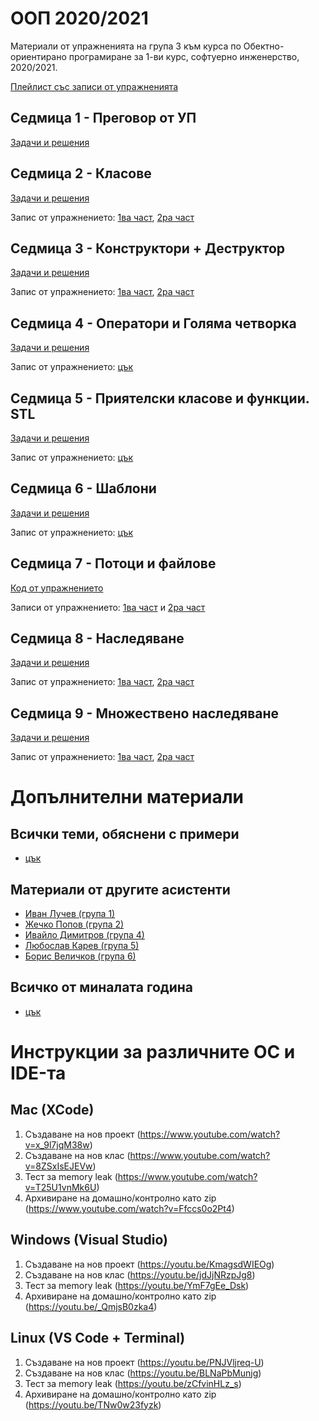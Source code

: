 # ООП 2020/2021

Материали от упражненията на група 3 към курса по Обектно-ориентирано програмиране за 1-ви курс, софтуерно инженерство, 2020/2021.

[Плейлист със записи от упражненията](https://www.youtube.com/playlist?list=PL7iLCIKeRWYeSmzbF7DsvVBuXJJsCyk7v)

## Седмица 1 - Преговор от УП

[Задачи и решения](week1)

## Седмица 2 - Класове

[Задачи и решения](week2)

Запис от упражнението: [1ва част](https://www.youtube.com/watch?v=ww5aVP-7Gc0), [2ра част](https://www.youtube.com/watch?v=urqDEqyZOXg)

## Седмица 3 - Конструктори + Деструктор

[Задачи и решения](week3)

Запис от упражнението: [1ва част](https://www.youtube.com/watch?v=CJ6qqTD3Dko), [2ра част](https://www.youtube.com/watch?v=YwdgFJgin24)

## Седмица 4 - Оператори и Голяма четворка

[Задачи и решения](week4)

Запис от упражнението: [цък](https://youtu.be/vpfRq2SLACQ)

## Седмица 5 - Приятелски класове и функции. STL

[Задачи и решения](week5)

Запис от упражнението: [цък](https://youtu.be/iwcRi5yuAys)

## Седмица 6 - Шаблони

[Задачи и решения](week6)

Запис от упражнението: [цък](https://www.youtube.com/watch?v=i0BfRSRY9QY)

## Седмица 7 - Потоци и файлове

[Код от упражнението](week7)

Записи от упражнението: [1ва част](https://youtu.be/8tXSgVCMhM0) и [2ра част](https://youtu.be/UziZLlYOIJM)

## Седмица 8 - Наследяване

[Задачи и решения](week8)

Запис от упражнението: [1ва част](https://www.youtube.com/watch?v=Ez8Aq6aOLwQ), [2ра част](https://www.youtube.com/watch?v=tdsuLQyRS-Q)

## Седмица 9 - Множествено наследяване

[Задачи и решения](week9)

Запис от упражнението: [1ва част](https://youtu.be/Lp3sHSbdgTY), [2ра част](https://youtu.be/8pJaeArBKFI)

# Допълнителни материали

## Всички теми, обяснени с примери
* [цък](https://github.com/SI-FMI-2019/OOP-2020/tree/master/group1/%D0%A2%D0%B5%D0%BC%D0%B8)

## Материали от другите асистенти
* [Иван Лучев (група 1)](https://github.com/luchev/uni-object-oriented-programming-2021)
* [Жечко Попов (група 2)](https://github.com/zspopov/si-oop-2021-group-2)
* [Ивайло Димитров (група 4)](https://github.com/dimitrov570/oop2021)
* [Любослав Карев (група 5)](https://github.com/lyubolp/OOP-SI-2021)
* [Борис Величков (група 6)](https://github.com/BorisVelichkov/fmi-se-oop-2021)

## Всичко от миналата година
* [цък](https://github.com/SI-FMI-2019/OOP-2020)

# Инструкции за различните ОС и IDE-та

## Mac (XCode)
1. Създаване на нов проект (https://www.youtube.com/watch?v=x_9l7jqM38w)
2. Създаване на нов клас (https://www.youtube.com/watch?v=8ZSxIsEJEVw)
3. Тест за memory leak (https://www.youtube.com/watch?v=T25U1vnMk6U)
4. Архивиране на домашно/контролно като zip (https://www.youtube.com/watch?v=Ffccs0o2Pt4)

## Windows (Visual Studio)
1. Създаване на нов проект (https://youtu.be/KmagsdWIEOg)
2. Създаване на нов клас (https://youtu.be/jdJjNRzpJg8)
3. Тест за memory leak (https://youtu.be/YmF7gEe_Dsk)
4. Архивиране на домашно/контролно като zip (https://youtu.be/_QmjsB0zka4)

## Linux (VS Code + Terminal)
1. Създаване на нов проект (https://youtu.be/PNJVljreq-U)
2. Създаване на нов клас (https://youtu.be/BLNaPbMunjg)
3. Тест за memory leak (https://youtu.be/zCfvinHLz_s)
4. Архивиране на домашно/контролно като zip (https://youtu.be/TNw0w23fyzk)

